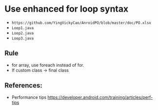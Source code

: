 # Use enhanced for loop syntax
- `https://github.com/YingVickyCao/AnroidPO/blob/master/doc/PO.xlsx`
- `Loop1.java`
- `Loop2.java`
- `Loop3.java`

## Rule
- for array, use foreach instead of for.
- If custom class -> final class

## References:
- Performance tips  https://developer.android.com/training/articles/perf-tips